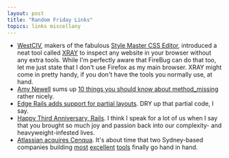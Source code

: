 ```yaml
---
layout: post
title: "Random Friday Links"
topics: links miscellany
---
```

 * [WestCIV](http://www.westciv.com/), makers of the fabulous [Style Master CSS Editor](http://www.westciv.com/style_master/index.html), introduced a neat tool called [XRAY](http://www.westciv.com/xray/index.html) to inspect any website in your browser without any extra tools. While I'm perfectly aware that FireBug can do that too, let me just state that I don't use Firefox as my main browser. XRAY might come in pretty handy, if you don't have the tools you normally use, at hand.
 * [Amy Newell](http://www.thirdbit.net/) sums up [10 things you should know about method_missing](http://www.thirdbit.net/articles/2007/08/01/10-things-you-should-know-about-method_missing/) rather nicely.
 * [Edge Rails adds support for partial layouts](http://ryandaigle.com/articles/2007/8/3/what-s-new-in-edge-rails-partials-get-layouts). DRY up that partial code, I say.
 * [Happy Third Anniversary, Rails](http://www.loudthinking.com/posts/10-three-years-with-ruby-on-rails). I think I speak for a lot of us when I say that you brought so much joy and passion back into our complexity- and heavyweight-infested lives.
 * [Atlassian acquires Cenqua](http://www.infoq.com/news/2007/08/atlassiancenqua). It's about time that two Sydney-based companies building [most](http://www.atlassian.com/software/jira/) [excellent](http://www.atlassian.com/software/fisheye/) [tools](http://www.atlassian.com/software/clover/) finally go hand in hand.
